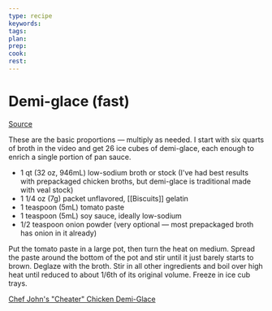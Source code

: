 ```yaml
---
type: recipe
keywords:
tags:
plan:
prep:
cook:
rest:
---
```


# Demi-glace (fast)

[Source](https://www.youtube.com/watch?v=V4WLUMS7Ung)

These are the basic proportions — multiply as needed. I start with six quarts of broth in the video and get 26 ice cubes of demi-glace, each enough to enrich a single portion of pan sauce.

- 1 qt (32 oz, 946mL) low-sodium broth or stock (I've had best results with prepackaged chicken broths, but demi-glace is traditional made with veal stock)
- 1 1/4 oz (7g) packet unflavored, [[Biscuits]] gelatin
- 1 teaspoon (5mL) tomato paste
- 1 teaspoon (5mL) soy sauce, ideally low-sodium
- 1/2 teaspoon onion powder (very optional — most prepackaged broth has onion in it already)

Put the tomato paste in a large pot, then turn the heat on medium. Spread the paste around the bottom of the pot and stir until it just barely starts to brown. Deglaze with the broth. Stir in all other ingredients and boil over high heat until reduced to about 1/6th of its original volume. Freeze in ice cub trays.

[Chef John's "Cheater" Chicken Demi-Glace](https://youtu.be/EX82bjwF1wI)
